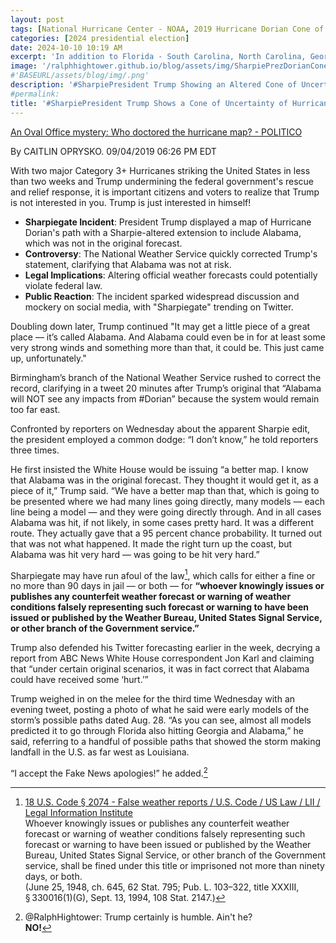 ```yaml
---
layout: post
tags: [National Hurricane Center - NOAA, 2019 Hurricane Dorian Cone of Uncertainty]
categories: [2024 presidential election]
date: 2024-10-10 10:19 AM
excerpt: 'In addition to Florida - South Carolina, North Carolina, Georgia, and Alabama, will most likely be hit (much) harder than anticipated. Looking like one of the largest hurricanes ever. Already category 5. BE CAREFUL! GOD BLESS EVERYONE!'
image: '/ralphhightower.github.io/blog/assets/img/SharpiePrezDorianConeUncertainty.jpeg'
#'BASEURL/assets/blog/img/.png'
description: '#SharpiePresident Trump Showing an Altered Cone of Uncertainty  of Hurricane Dorian'
#permalink:
title: '#SharpiePresident Trump Shows a Cone of Uncertainty of Hurricane Dorian (2018) That He Altered to Include Alabama'
---
```


[An Oval Office mystery: Who doctored the hurricane map? - POLITICO](https://www.politico.com/story/2019/09/04/donald-trump-sharpie-hurricane-map-1481733)

By CAITLIN OPRYSKO. 09/04/2019 06:26 PM EDT

With two major Category 3+ Hurricanes striking the United States in less than two weeks and Trump undermining the federal government's rescue and relief response, it is important citizens and voters to realize that Trump is not interested in you. Trump is just interested in himself!

- **Sharpiegate Incident**: President Trump displayed a map of Hurricane Dorian's path with a Sharpie-altered extension to include Alabama, which was not in the original forecast.
- **Controversy**: The National Weather Service quickly corrected Trump's statement, clarifying that Alabama was not at risk.
- **Legal Implications**: Altering official weather forecasts could potentially violate federal law.
- **Public Reaction**: The incident sparked widespread discussion and mockery on social media, with "Sharpiegate" trending on Twitter.


Doubling down later, Trump continued "It may get a little piece of a great place — it’s called Alabama. And Alabama could even be in for at least some very strong winds and something more than that, it could be. This just came up, unfortunately."

Birmingham’s branch of the National Weather Service rushed to correct the record, clarifying in a tweet 20 minutes after Trump’s original that “Alabama will NOT see any impacts from #Dorian” because the system would remain too far east.

Confronted by reporters on Wednesday about the apparent Sharpie edit, the president employed a common dodge: “I don’t know,” he told reporters three times.

He first insisted the White House would be issuing “a better map. I know that Alabama was in the original forecast. They thought it would get it, as a piece of it,” Trump said. “We have a better map than that, which is going to be presented where we had many lines going directly, many models — each line being a model — and they were going directly through. And in all cases Alabama was hit, if not likely, in some cases pretty hard. It was a different route. They actually gave that a 95 percent chance probability. It turned out that was not what happened. It made the right turn up the coast, but Alabama was hit very hard — was going to be hit very hard.”

Sharpiegate may have run afoul of the law[^11], which calls for either a fine or no more than 90 days in jail — or both — for **“whoever knowingly issues or publishes any counterfeit weather forecast or warning of weather conditions falsely representing such forecast or warning to have been issued or published by the Weather Bureau, United States Signal Service, or other branch of the Government service.”**

Trump also defended his Twitter forecasting earlier in the week, decrying a report from ABC News White House correspondent Jon Karl and claiming that “under certain original scenarios, it was in fact correct that Alabama could have received some ‘hurt.’”

Trump weighed in on the melee for the third time Wednesday with an evening tweet, posting a photo of what he said were early models of the storm’s possible paths dated Aug. 28. “As you can see, almost all models predicted it to go through Florida also hitting Georgia and Alabama,” he said, referring to a handful of possible paths that showed the storm making landfall in the U.S. as far west as Louisiana.

“I accept the Fake News apologies!” he added.[^12]

[^11]: [18 U.S. Code § 2074 - False weather reports / U.S. Code / US Law / LII / Legal Information Institute](https://www.law.cornell.edu/uscode/text/18/2074)<br />Whoever knowingly issues or publishes any counterfeit weather forecast or warning of weather conditions falsely representing such forecast or warning to have been issued or published by the Weather Bureau, United States Signal Service, or other branch of the Government service, shall be fined under this title or imprisoned not more than ninety days, or both.<br />(June 25, 1948, ch. 645, 62 Stat. 795; Pub. L. 103–322, title XXXIII, § 330016(1)(G), Sept. 13, 1994, 108 Stat. 2147.)

[^12]: @RalphHightower: Trump certainly is humble. Ain't he?<br /> **NO!**

